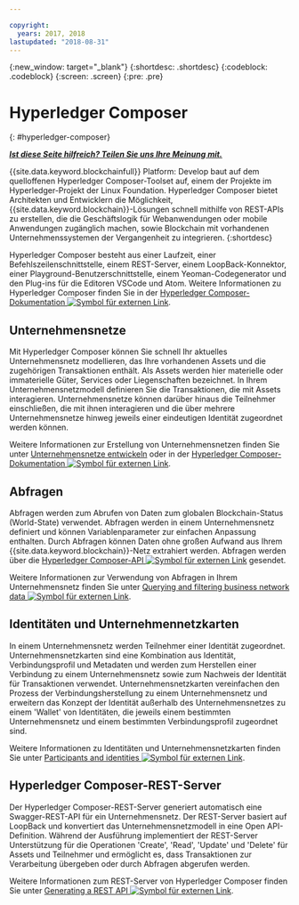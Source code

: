 ```yaml
---

copyright:
  years: 2017, 2018
lastupdated: "2018-08-31"
---
```


{:new_window: target="_blank"}
{:shortdesc: .shortdesc}
{:codeblock: .codeblock}
{:screen: .screen}
{:pre: .pre}


# Hyperledger Composer
{: #hyperledger-composer}


***[Ist diese Seite hilfreich? Teilen Sie uns Ihre Meinung mit.](https://www.surveygizmo.com/s3/4501493/IBM-Blockchain-Documentation)***


{{site.data.keyword.blockchainfull}} Platform: Develop baut auf dem quelloffenen Hyperledger Composer-Toolset auf, einem der Projekte im Hyperledger-Projekt der Linux Foundation. Hyperledger Composer bietet Architekten und Entwicklern die Möglichkeit, {{site.data.keyword.blockchain}}-Lösungen schnell mithilfe von REST-APIs zu erstellen, die die Geschäftslogik für Webanwendungen oder mobile Anwendungen zugänglich machen, sowie Blockchain mit vorhandenen Unternehmenssystemen der Vergangenheit zu integrieren.
{:shortdesc}

Hyperledger Composer besteht aus einer Laufzeit, einer Befehlszeilenschnittstelle, einem REST-Server, einem LoopBack-Konnektor, einer Playground-Benutzerschnittstelle, einem Yeoman-Codegenerator und den Plug-ins für die Editoren VSCode und Atom. Weitere Informationen zu Hyperledger Composer finden Sie in der [Hyperledger Composer-Dokumentation ![Symbol für externen Link](../images/external_link.svg "Symbol für externen Link")](https://hyperledger.github.io/composer/latest/introduction/introduction.html).


## Unternehmensnetze

Mit Hyperledger Composer können Sie schnell Ihr aktuelles Unternehmensnetz modellieren, das Ihre vorhandenen Assets und die zugehörigen Transaktionen enthält. Als Assets werden hier materielle oder immaterielle Güter, Services oder Liegenschaften bezeichnet. In Ihrem Unternehmensnetzmodell definieren Sie die Transaktionen, die mit Assets interagieren. Unternehmensnetze können darüber hinaus die Teilnehmer einschließen, die mit ihnen interagieren und die über mehrere Unternehmensnetze hinweg jeweils einer eindeutigen Identität zugeordnet werden können.

Weitere Informationen zur Erstellung von Unternehmensnetzen finden Sie unter [Unternehmensnetze entwickeln](../develop.html) oder in der [Hyperledger Composer-Dokumentation ![Symbol für externen Link](../images/external_link.svg "Symbol für externen Link")](https://hyperledger.github.io/composer/latest/introduction/introduction.html).

## Abfragen

Abfragen werden zum Abrufen von Daten zum globalen Blockchain-Status (World-State) verwendet. Abfragen werden in einem Unternehmensnetz definiert und können Variablenparameter zur einfachen Anpassung enthalten. Durch Abfragen können Daten ohne großen Aufwand aus Ihrem {{site.data.keyword.blockchain}}-Netz extrahiert werden. Abfragen werden über die [Hyperledger Composer-API ![Symbol für externen Link](../images/external_link.svg "Symbol für externen Link")](https://hyperledger.github.io/composer/latest/api/api-doc-index) gesendet.

Weitere Informationen zur Verwendung von Abfragen in Ihrem Unternehmensnetz finden Sie unter [Querying and filtering business network data ![Symbol für externen Link](../images/external_link.svg "Symbol für externen Link")](https://hyperledger.github.io/composer/latest/tutorials/queries).

## Identitäten und Unternehmennetzkarten

In einem Unternehmensnetz werden Teilnehmer einer Identität zugeordnet. Unternehmensnetzkarten sind eine Kombination aus Identität, Verbindungsprofil und Metadaten und werden zum Herstellen einer Verbindung zu einem Unternehmensnetz sowie zum Nachweis der Identität für Transaktionen verwendet. Unternehmensnetzkarten vereinfachen den Prozess der Verbindungsherstellung zu einem Unternehmensnetz und erweitern das Konzept der Identität außerhalb des Unternehmensnetzes zu einem 'Wallet' von Identitäten, die jeweils einem bestimmten Unternehmensnetz und einem bestimmten Verbindungsprofil zugeordnet sind.

Weitere Informationen zu Identitäten und Unternehmensnetzkarten finden Sie unter [Participants and identities ![Symbol für externen Link](../images/external_link.svg "Symbol für externen Link")](https://hyperledger.github.io/composer/latest/managing/participantsandidentities).

## Hyperledger Composer-REST-Server

Der Hyperledger Composer-REST-Server generiert automatisch eine Swagger-REST-API für ein Unternehmensnetz. Der REST-Server basiert auf LoopBack und konvertiert das Unternehmensnetzmodell in eine Open API-Definition. Während der Ausführung implementiert der REST-Server Unterstützung für die Operationen 'Create', 'Read', 'Update' und 'Delete' für Assets und Teilnehmer und ermöglicht es, dass Transaktionen zur Verarbeitung übergeben oder durch Abfragen abgerufen werden.

Weitere Informationen zum REST-Server von Hyperledger Composer finden Sie unter [Generating a REST API ![Symbol für externen Link](../images/external_link.svg "Symbol für externen Link")](https://hyperledger.github.io/composer/latest/integrating/getting-started-rest-api).
